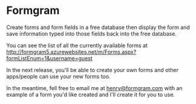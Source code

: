# Formgram
Create forms and form fields in a free database then display the form and save information typed into those fields back into the free database.

You can see the list of all the currently available forms at http://formgram5.azurewebsites.net/m/Forms.aspx?formListEnum=1&username=guest


In the next release, you'll be able to create your own forms and other apps/people can use your new forms too.

In the meantime, fell free to email me at henry@formgram.com with an example of a form you'd like created and I'll create it for you to use.
